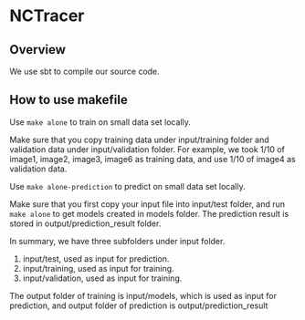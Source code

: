 # NCTracer

## Overview

We use sbt to compile our source code.

## How to use makefile

Use `make alone` to train on small data set locally.

Make sure that you copy training data under input/training folder and validation data under input/validation folder. For example, we took 1/10 of image1, image2, image3, image6 as training data, and use 1/10 of image4 as validation data.

Use `make alone-prediction` to predict on small data set locally.

Make sure that you first copy your input file into input/test folder, and run `make alone` to get models created in models folder. The prediction result is stored in output/prediction_result folder.

In summary, we have three subfolders under input folder.

1. input/test, used as input for prediction.
2. input/training, used as input for training.
3. input/validation, used as input for training.

The output folder of training is input/models, which is used as input for prediction, and output folder of prediction is output/prediction_result
